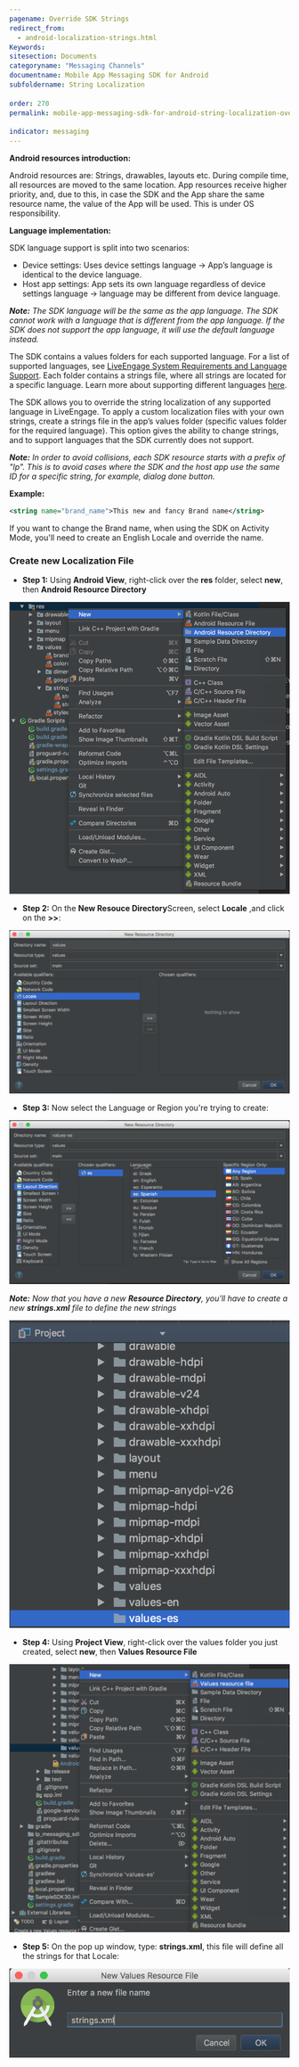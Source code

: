 ```yaml
---
pagename: Override SDK Strings
redirect_from:
  - android-localization-strings.html
Keywords:
sitesection: Documents
categoryname: "Messaging Channels"
documentname: Mobile App Messaging SDK for Android
subfoldername: String Localization

order: 270
permalink: mobile-app-messaging-sdk-for-android-string-localization-override-sdk-strings.html

indicator: messaging
---
```


**Android resources introduction:**

Android resources are: Strings, drawables, layouts etc. During compile time, all resources are moved to the same location. App resources receive higher priority, and, due to this, in case the SDK and the App share the same resource name, the value of the App will be used. This is under OS responsibility.

**Language implementation:**

SDK language support is split into two scenarios:

- Device settings: Uses device settings language → App’s language is identical to the device language.
- Host app settings: App sets its own language regardless of device settings language → language may be different from device language.

_**Note:** The SDK language will be the same as the app language. The SDK cannot work with a language that is different from the app language. If the SDK does not support the app language, it will use the default language instead._

The SDK contains a values folders for each supported language. For a list of supported languages, see [LiveEngage System Requirements and Language Support](https://ce-sr.s3.amazonaws.com/CA/Admin/Sys%20req/System%20requirements.pdf). Each folder contains a strings file, where all strings are located for a specific language. Learn more about supporting different languages [here](https://developer.android.com/training/basics/supporting-devices/languages.html).

The SDK allows you to override the string localization of any supported language in LiveEngage. To apply a custom localization files with your own strings, create a strings file in the app’s values folder (specific values folder for the required language). This option gives the ability to change strings, and to support languages that the SDK currently does not support.

_**Note:** In order to avoid collisions, each SDK resource starts with a prefix of "lp". This is to avoid cases where the SDK and the host app use the same ID for a specific string, for example, dialog done button._

**Example:**

```xml
<string name="brand_name">This new and fancy Brand name</string>
```

<div class="important">
If you want to change the Brand name, when using the SDK on Activity Mode, you'll need to create an English Locale and override the name.
</div>

### Create new Localization File

* **Step 1:** Using **Android View**, right-click over the **res** folder, select **new**, then **Android Resource Directory**

![Authentication Setup](img/android_string_locale_step1.png)
    
* **Step 2:** On the **New Resouce Directory**Screen, select **Locale** ,and click on the **>>**:

![Authentication Setup](img/android_string_locale_step2.png)

* **Step 3:** Now select the Language or Region you're trying to create:

![Authentication Setup](img/android_string_locale_step3.png)

_**Note:** Now that you have a new **Resource Directory**, you'll have to create a new **strings.xml** file to define the new strings_

![Authentication Setup](img/android_string_locale_step4.png)

* **Step 4:** Using **Project View**, right-click over the values folder you just created, select **new**, then **Values Resource File**

![Authentication Setup](img/android_string_locale_step5.png)

* **Step 5:** On the pop up window, type: **strings.xml**, this file will define all the strings for that Locale:

![Authentication Setup](img/android_string_locale_step6.png)
